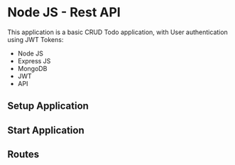 # Node JS - Rest API

This application is a basic CRUD Todo application, with User authentication using JWT Tokens:

- Node JS
- Express JS
- MongoDB
- JWT
- API

## Setup Application

## Start Application

## Routes